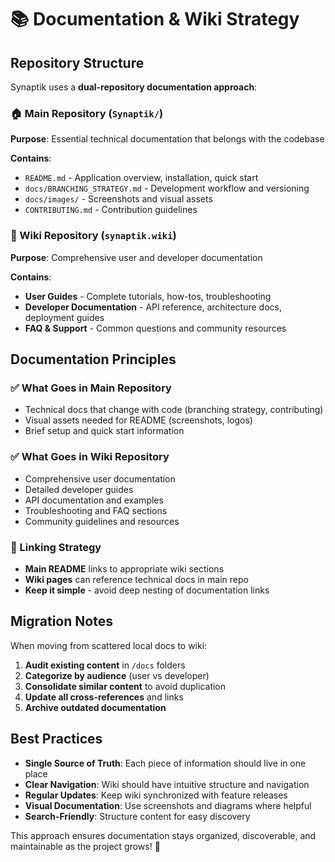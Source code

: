 # 📚 Documentation & Wiki Strategy

## Repository Structure

Synaptik uses a **dual-repository documentation approach**:

### 🏠 Main Repository (`Synaptik/`)
**Purpose**: Essential technical documentation that belongs with the codebase

**Contains**:
- `README.md` - Application overview, installation, quick start
- `docs/BRANCHING_STRATEGY.md` - Development workflow and versioning  
- `docs/images/` - Screenshots and visual assets
- `CONTRIBUTING.md` - Contribution guidelines

### 📖 Wiki Repository (`synaptik.wiki`)
**Purpose**: Comprehensive user and developer documentation

**Contains**:
- **User Guides** - Complete tutorials, how-tos, troubleshooting
- **Developer Documentation** - API reference, architecture docs, deployment guides
- **FAQ & Support** - Common questions and community resources

## Documentation Principles

### ✅ What Goes in Main Repository
- Technical docs that change with code (branching strategy, contributing)
- Visual assets needed for README (screenshots, logos)
- Brief setup and quick start information

### ✅ What Goes in Wiki Repository  
- Comprehensive user documentation
- Detailed developer guides
- API documentation and examples
- Troubleshooting and FAQ sections
- Community guidelines and resources

### 🔗 Linking Strategy
- **Main README** links to appropriate wiki sections
- **Wiki pages** can reference technical docs in main repo
- **Keep it simple** - avoid deep nesting of documentation links

## Migration Notes

When moving from scattered local docs to wiki:
1. **Audit existing content** in `/docs` folders
2. **Categorize by audience** (user vs developer)
3. **Consolidate similar content** to avoid duplication
4. **Update all cross-references** and links
5. **Archive outdated documentation**

## Best Practices

- **Single Source of Truth**: Each piece of information should live in one place
- **Clear Navigation**: Wiki should have intuitive structure and navigation
- **Regular Updates**: Keep wiki synchronized with feature releases
- **Visual Documentation**: Use screenshots and diagrams where helpful
- **Search-Friendly**: Structure content for easy discovery

This approach ensures documentation stays organized, discoverable, and maintainable as the project grows! 🚀
